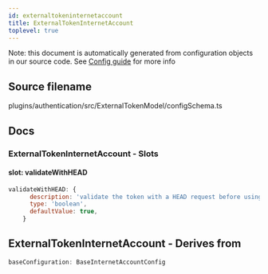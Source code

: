 ```yaml
---
id: externaltokeninternetaccount
title: ExternalTokenInternetAccount
toplevel: true
---
```


Note: this document is automatically generated from configuration objects in our
source code. See [Config guide](/docs/config_guide) for more info

## Source filename

plugins/authentication/src/ExternalTokenModel/configSchema.ts

## Docs

### ExternalTokenInternetAccount - Slots

#### slot: validateWithHEAD

```js
validateWithHEAD: {
      description: 'validate the token with a HEAD request before using it',
      type: 'boolean',
      defaultValue: true,
    }
```

## ExternalTokenInternetAccount - Derives from

```js
baseConfiguration: BaseInternetAccountConfig
```
